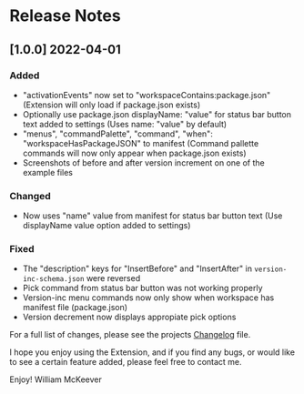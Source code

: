 # Release Notes

## [1.0.0] 2022-04-01
### Added
- "activationEvents" now set to "workspaceContains:package.json"
  (Extension will only load if package.json exists)
- Optionally use package.json displayName: "value" for status bar button text added to settings
  (Uses name: "value" by default)
- "menus", "commandPalette", "command", "when": "workspaceHasPackageJSON" to manifest
  (Command pallette commands will now only appear when package.json exists)
- Screenshots of before and after version increment on one of the example files
### Changed
- Now uses "name" value from manifest for status bar button text (Use displayName value option added to settings)
### Fixed
- The "description" keys for "InsertBefore" and "InsertAfter" in `version-inc-schema.json` were reversed
- Pick command from status bar button was not working properly
- Version-inc menu commands now only show when workspace has manifest file (package.json)
- Version decrement now displays appropiate pick options


For a full list of changes, please see the projects [Changelog](CHANGELOG.md) file.

I hope you enjoy using the Extension, and if you find any bugs, or would like to see a certain feature added, please feel free to contact me.

Enjoy! William McKeever
